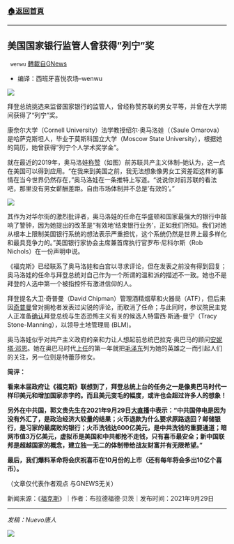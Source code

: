 ###  [:house:返回首頁](https://github.com/ourhimalayas/txt)
---


## 美国国家银行监管人曾获得”列宁&#8221;奖
` wenwu` [轉載自GNews](https://gnews.org/zh-hans/1564376/)

- 编译：西班牙喜悦农场–wenwu


![](https://assets.gnews.org/wp-content/uploads/2021/09/image-452.png)

拜登总统挑选来监督国家银行的监管人，曾经称赞苏联的男女平等，并曾在大学期间获得了“列宁”奖。

康奈尔大学（Cornell University）法学教授绍尔·奥马洛娃（（Saule Omarova）是哈萨克斯坦人，毕业于莫斯科国立大学（Moscow State University），根据她的简历，她曾获得”列宁个人学术奖学金”。

就在最近的2019年，奥马洛娃[称赞](https://twitter.com/STOmarova/status/1112387645882200064?ref_src=twsrc%5Etfw%7Ctwcamp%5Etweetembed%7Ctwterm%5E1112387645882200064%7Ctwgr%5E%7Ctwcon%5Es1_&amp;ref_url=https://www.foxnews.com/politics/bidens-pick-regulate-national-banks-lenin-award-praised-ussr-gender-equality)（如图）前苏联共产主义体制–她认为，这一点在美国可以得到应用。“在我来到美国之前，我无法想象像男女工资差距这样的事情在当今世界仍然存在，”奥马洛娃在一条推特上写道。“说说你对前苏联的看法吧，那里没有男女薪酬差距。自由市场体制并不总是’有效的’。”

![](https://assets.gnews.org/wp-content/uploads/2021/09/image-454.png)

其作为对华尔街的激烈批评者，奥马洛娃的任命在华盛顿和国家最强大的银行中敲响了警钟，因为她提出的改革是“有效地’结束银行业务’，正如我们所知。我们对她从根本上限制美国银行系统的想法表示严重担忧，这个系统仍然是世界上最多样化和最具竞争力的。”美国银行家协会主席兼首席执行官罗布·尼科尔斯（Rob Nichols）在一份声明中说。

《福克斯》已经联系了奥马洛娃和白宫以寻求评论，但在发表之前没有得到回复；奥马洛娃的任命与拜登总统对自己作为一个所谓的温和派的描述不一致。她也不是拜登的人选中第一个被指控怀有激进信仰的人。

拜登提名大卫·奇普曼（David Chipman）管理酒精烟草和火器局（ATF），但后来因[奇普曼](https://www.foxnews.com/politics/white-house-pulling-atf-nomination-david-chipman-second-amendment-guns)曾对拥枪者发表过尖锐的评论，而取消了任命；与此同时，参议院民主党人正准备[确认](https://www.foxnews.com/politics/senate-dems-prepare-confirm-stone-manning)拜登总统与生态恐怖主义有关的候选人特雷西·斯通-曼宁（Tracy Stone-Manning），以领导土地管理局 (BLM)。

奥马洛娃似乎对共产主义政府的亲和力让人想起前总统巴拉克·奥巴马的顾问[安妮塔](https://www.foxnews.com/politics/anita-dunn-what-to-know-about-bidens-senior-adviser)[·](https://www.foxnews.com/politics/anita-dunn-what-to-know-about-bidens-senior-adviser)[邓恩](https://www.foxnews.com/politics/anita-dunn-what-to-know-about-bidens-senior-adviser)。她在奥巴马时代[上任](https://www.youtube.com/watch?v=5qDsrfy-Zvg&amp;feature=emb_imp_woyt)的第一年就把[毛泽东](https://www.independent.co.uk/arts-entertainment/books/news/mao-s-great-leap-forward-killed-45-million-four-years-2081630.html)列为她的英雄之一而引起人们的关注，另一位则是特蕾莎修女。

**简评：**

**看来本届政府让《福克斯》联想到了，拜登总统上台的任务之一是像奥巴马时代一样印美元和增加国家赤字的。而且美元变毛的幅度，或许也会超过许多人的想象！**

**另外在中共国，郭文贵先生在2021年9月29日[大直播](https://gtv.org/video/id=615466c142a8af3151a74ee3)中表示：“中共国停电是因为没有外汇了，是政治经济大较量的结果；火币退款为什么要求原路退回？邮储银行，是习家的最腐败的银行；火币洗钱达600亿美元，是中共洗钱的重要通道；暗网市值3万亿美元，虚拟币是美国和中共都抢不走钱，只有喜币最安全；新中国联邦是超越国家的概念，建立独一无二的体制带给战友财富并有无限希望。”**

**最后，我们爆料革命将会庆祝喜币在10月份的上市（还有每年将会多出10亿个喜币）。**

（文章仅代表作者观点 与GNEWS无关）

新闻来源：《[福克斯](https://www.foxnews.com/politics/bidens-pick-regulate-national-banks-lenin-award-praised-ussr-gender-equality)》｜作者：布拉德福德·贝茨｜发布时间：2021年9月29日

* * *

*发稿：Nuevo唐人*

![](https://assets.gnews.org/wp-content/uploads/2021/09/GNEWS_CH.-2.jpeg)
